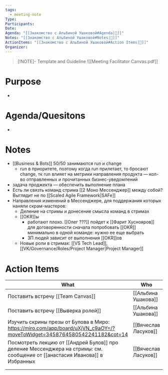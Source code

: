 ```yaml
---
tags:
  - meeting-note
Type: 
Participants: 
Date: 
Agenda: "[[Знакомство с Альбиной Ушаковой#Agenda|📝]]"
Notes: "[[Знакомство с Альбиной Ушаковой#Notes|📝]]"
ActionItems: "[[Знакомство с Альбиной Ушаковой#Action Items|📝]]"
Organizer:
---
```

> [!NOTE]- Template and Guideline
> ![[Meeting Facilitator Canvas.pdf]]
# Purpose
- 
# Agenda/Quesitons
- 
# Notes
- [[Business & Bots]] 50/50 занимаются run и change
	- run в приоритете, поэтому когда run прилетает, то бросают change, тк run влияет на метрики направления продукта — кол-во отправленных и прочитанных бизнес-уведомлений
- задача проджекта — обеспечить выполнение плана
- Есть ли связть команд стрима [[2 Моно Мессенджер]] между собой? Выглядит не по [[Scaled Agile Framework|SAFe]]
- Направления изменений в Мессенджере, для поддержания которых наняли скрам-мастеров:
	- Деление на стримы и донесение смысла команд в стримах
	- [[OKR]]ы
		- работают плохо. [[Олег ???]] пойдет к [[Фарит Хуснояров]] для договоренности сначала попробовать [[OKR]] минимально в одной команде: нужно ее еще выбрать
		- ЗП людей зависит от выполнения [[OKR]]ов
	- Новые роли в стримах: [[VS Tech Lead]], [[VK/Governance/Roles/Project Manager|Project Manager]]
# Action Items
| What                                                                                                                        | Who                  | By When    | Status |
| --------------------------------------------------------------------------------------------------------------------------- | -------------------- | ---------- | ------ |
| Поставить встречу [[Team Canvas]]                                                                                           | [[Альбина Ушакова]]  |            |        |
| Поставить встречу [[Выверка ролей]]                                                                                         | [[Альбина Ушакова]]  |            |        |
| Изучить скрины презы от Булова в Миро: https://miro.com/app/board/uXjVN_c9aOY=/?moveToWidget=3458764580542241182&cot=14     | [[Вячеслав Ласуков]] | 04.03.2024 | New    |
| Посмотреть лекцию от [[Андрей Булов]] про деление Мессенджера на стримы: см. сообщение от [[анастасия Иванова]] в Избранных | [[Вячеслав Ласуков]] | 04.03.2024 | New    |
|                                                                                                                             |                      |            |        |
|                                                                                                                             |                      |            |        |

